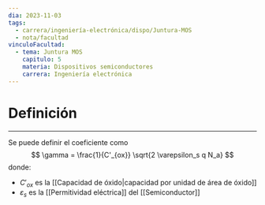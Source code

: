 ```yaml
---
dia: 2023-11-03
tags:
  - carrera/ingeniería-electrónica/dispo/Juntura-MOS
  - nota/facultad
vinculoFacultad:
  - tema: Juntura MOS
    capitulo: 5
    materia: Dispositivos semiconductores
    carrera: Ingeniería electrónica
---
```

# Definición
---
Se puede definir el coeficiente como $$ \gamma = \frac{1}{C'_{ox}} \sqrt{2 \varepsilon_s q N_a} $$ donde:
* $C'_{ox}$ es la [[Capacidad de óxido|capacidad por unidad de área de óxido]] 
* $\varepsilon_s$ es la [[Permitividad eléctrica]] del [[Semiconductor]] 